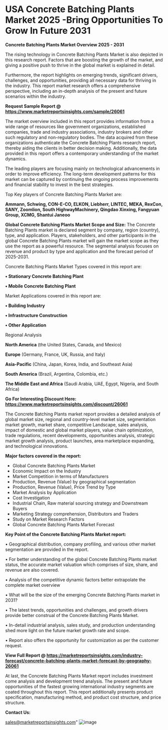 # USA Concrete Batching Plants Market 2025 -Bring Opportunities To Grow In Future 2031

<Strong> Concrete Batching Plants Market Overview 2025 - 2031</strong>

The rising technology in Concrete Batching Plants Market is also depicted in this research report. Factors that are boosting the growth of the market, and giving a positive push to thrive in the global market is explained in detail.

Furthermore, the report highlights on emerging trends, significant drivers, challenges, and opportunities, providing all necessary data for thriving in the industry. This report market research offers a comprehensive perspective, including an in-depth analysis of the present and future scenarios within the industry.

<strong>Request Sample Report @ <a href=https://www.marketreportsinsights.com/sample/26061>https://www.marketreportsinsights.com/sample/26061</a></strong>

The market overview included in this report provides information from a wide range of resources like government organizations, established companies, trade and industry associations, industry brokers and other such regulatory and non-regulatory bodies. The data acquired from these organizations authenticate the Concrete Batching Plants research report, thereby aiding the clients in better decision making. Additionally, the data provided in this report offers a contemporary understanding of the market dynamics.

The leading players are focusing mainly on technological advancements in order to improve efficiency. The long-term development patterns for this market can be captured by continuing the ongoing process improvements and financial stability to invest in the best strategies.

Top Key players of Concrete Batching Plants Market are:

<strong>Ammann, Schwing, CON-E-CO, ELKON, Liebherr, LINTEC, MEKA, RexCon, SANY, Zoomlion, South HighwayMachinery, Qingdao Xinxing, Fangyuan Group, XCMG, Shantui Janeoo</strong>

<strong><b>Global Concrete Batching Plants Market Scope and Size:</b></strong>
The Concrete Batching Plants market is declared segment by company, region (country), type, and application. Players, stakeholders, and other participants in the global Concrete Batching Plants market will gain the market scope as they use the report as a powerful resource. The segmental analysis focuses on revenue and product by type and application and the forecast period of 2025-2031.

Concrete Batching Plants Market Types covered in this report are:

<strong>• Stationary Concrete Batching Plant

• Mobile Concrete Batching Plant</strong>

Market Applications covered in this report are:

<strong>• Building Industry

• Infrastructure Construction

• Other Application</strong> 

Regional Analysis

<strong>North America</strong> (the United States, Canada, and Mexico)

<strong>Europe</strong> (Germany, France, UK, Russia, and Italy)

<strong>Asia-Pacific</strong> (China, Japan, Korea, India, and Southeast Asia)

<strong>South America</strong> (Brazil, Argentina, Colombia, etc.)

<strong>The Middle East and Africa</strong> (Saudi Arabia, UAE, Egypt, Nigeria, and South Africa)

<strong>Go For Interesting Discount Here: <a href=https://www.marketreportsinsights.com/discount/26061>https://www.marketreportsinsights.com/discount/26061</a></strong>

The Concrete Batching Plants market report provides a detailed analysis of global market size, regional and country-level market size, segmentation market growth, market share, competitive Landscape, sales analysis, impact of domestic and global market players, value chain optimization, trade regulations, recent developments, opportunities analysis, strategic market growth analysis, product launches, area marketplace expanding, and technological innovations.

<strong><b>Major factors covered in the report:</b></strong>
<ul>
  <li>Global Concrete Batching Plants Market </li>
  <li>Economic Impact on the Industry</li>
  <li>Market Competition in terms of Manufacturers</li>
  <li>Production, Revenue (Value) by geographical segmentation</li>
  <li>Production, Revenue (Value), Price Trend by Type</li>
  <li>Market Analysis by Application</li>
  <li>Cost Investigation</li>
  <li>Industrial Chain, Raw material sourcing strategy and Downstream Buyers</li>
  <li>Marketing Strategy comprehension, Distributors and Traders</li>
  <li>Study on Market Research Factors</li>
  <li>Global Concrete Batching Plants Market Forecast</li>
</ul>

<strong><b>Key Point of the Concrete Batching Plants Market report:</b></strong>

• Geographical distribution, company profiling, and various other market segmentation are provided in the report.

• For better understanding of the global Concrete Batching Plants market status, the accurate market valuation which comprises of size, share, and revenue are also covered.

• Analysis of the competitive dynamic factors better extrapolate the complete market overview

• What will be the size of the emerging Concrete Batching Plants market in 2031?

• The latest trends, opportunities and challenges, and growth drivers provide better construal of the Concrete Batching Plants Market.

• In-detail industrial analysis, sales study, and production understanding shed more light on the future market growth rate and scope.

• Report also offers the opportunity for customization as per the customer request.

<strong><b>View Full Report @ <a href=https://marketreportsinsights.com/industry-forecast/concrete-batching-plants-market-forecast-by-geography-26061>https://marketreportsinsights.com/industry-forecast/concrete-batching-plants-market-forecast-by-geography-26061</a></b></strong>


At last, the Concrete Batching Plants Market report includes investment come analysis and development trend analysis. The present and future opportunities of the fastest growing international industry segments are coated throughout this report. This report additionally presents product specification, manufacturing method, and product cost structure, and price structure.

<strong>Contact Us:</strong>

sales@marketreportsinsights.com"
![image](https://github.com/user-attachments/assets/45d31cb6-fb74-453e-b918-379f6c0477ca)
